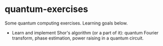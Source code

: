 # quantum-exercises
Some quantum computing exercises.  Learning goals below.

* Learn and implement Shor's algorithm (or a part of it): quantum Fourier transform, phase estimation, power raising in a quantum circuit.
